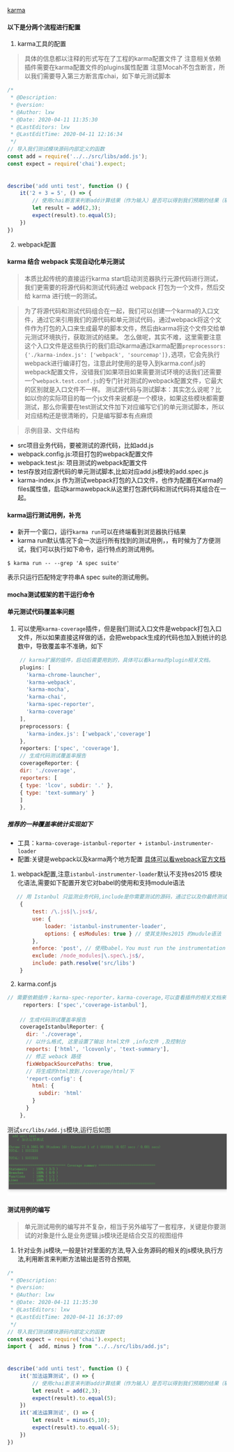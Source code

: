 <!--
 * @Description: 
 * @version: 
 * @Author: lxw
 * @Date: 2020-04-10 19:24:25
 * @LastEditors: lxw
 * @LastEditTime: 2020-04-11 16:50:02
 -->

[karma](https://blog.csdn.net/weixin_34279184/article/details/91455919?depth_1-utm_source=distribute.pc_relevant.none-task-blog-BlogCommendFromBaidu-1&utm_source=distribute.pc_relevant.none-task-blog-BlogCommendFromBaidu-1)

#### 以下是分两个流程进行配置

1. karma工具的配置
> 具体的信息都以注释的形式写在了工程的karma配置文件了
> 注意相关依赖插件需要在karma配置文件的plugins属性配置
> 注意Mocah不包含断言，所以我们需要导入第三方断言库chai，如下单元测试脚本
```js
/*
 * @Description: 
 * @version: 
 * @Author: lxw
 * @Date: 2020-04-11 11:35:30
 * @LastEditors: lxw
 * @LastEditTime: 2020-04-11 12:16:34
 */
// 导入我们测试模块源码内部定义的函数
const add = require('../../src/libs/add.js');
const expect = require('chai').expect;


describe('add unti test', function () {
    it('2 + 3 = 5', () => {
        // 使用chai断言来判断add计算结果（作为输入）是否可以得到我们预期的结果（输出）
        let result = add(2,3);
        expect(result).to.equal(5);
    })  
})
```

2. webpack配置

#### karma 结合 webpack 实现自动化单元测试
> 本质比起传统的直接运行karma start启动浏览器执行元源代码进行测试，我们更需要的将源代码和测试代码通过 webpack 打包为一个文件，然后交给 karma 进行统一的测试。

> 为了将源代码和测试代码组合在一起，我们可以创建一个karma的入口文件，通过它来引用我们的源代码和单元测试代码，通过webpack将这个文件作为打包的入口来生成最早的脚本文件，然后由karma将这个文件交给单元测试环境执行，获取测试的结果。 怎么做呢，其实不难，这里需要注意这个入口文件是这些执行的我们启动karma通过karma配置`preprocessors: {'./karma-index.js': ['webpack', 'sourcemap']},`选项，它会先执行webpack进行编译打包，注意此时使用的是导入到karma.conf.js的webpack配置文件，没错我们如果项目如果需要测试环境的话我们还需要一个`webpack.test.conf.js`的专门针对测试的webpack配置文件，它最大的区别就是入口文件不一样。
> 测试源代码与测试脚本：其实怎么说呢？比如以你的实际项目的每一个js文件来说都是一个模块，如果这些模块都需要测试，那么你需要在test测试文件加下对应编写它们的单元测试脚本，所以对应结构还是很清晰的，只是编写脚本有点麻烦

> 示例目录、文件结构
- src项目业务代码，要被测试的源代码，比如add.js
- webpack.config.js:项目打包的webpack配置文件
- webpack.test.js: 项目测试的webpack配置文件
- test存放对应源代码的单元测试脚本,比如对应add.js模块的add.spec.js
- karma-index.js 作为测试webpack打包的入口文件，也作为配置在Karma的files属性值，启动karmawebpack从这里打包源代码和测试代码将其组合在一起。

#### karma运行测试用例，补充
- 新开一个窗口，运行`karma run`可以在终端看到浏览器执行结果
- karma run默认情况下会一次运行所有找到的测试用例，，有时候为了方便测试，我们可以执行如下命令，运行特点的测试用例。
```
$ karma run -- --grep 'A spec suite'
```
表示只运行匹配特定字符串A spec suite的测试用例。

#### mocha测试框架的若干运行命令

#### 单元测试代码覆盖率问题
1. 可以使用`karma-coverage`插件，但是我们测试入口文件是webpack打包入口文件，所以如果直接这样做的话，会把webpack生成的代码也加入到统计的总数中，导致覆盖率不准确，如下
```js
    // karma扩展的插件，启动后需要用到的，具体可以看karma的plugin相关文档。
    plugins: [
      'karma-chrome-launcher',
      'karma-webpack',
      'karma-mocha',
      'karma-chai',
      'karma-spec-reporter',
      'karma-coverage'
    ],
    preprocessors: {
      'karma-index.js': ['webpack','coverage']
    },
    reporters: ['spec', 'coverage'],
    // 生成代码测试覆盖率报告
    coverageReporter: {
    dir: './coverage',
    reporters: [
    { type: 'lcov', subdir: '.' },
    { type: 'text-summary' }
    ]
    },
```
##### 推荐的一种覆盖率统计实现如下
- 工具：`karma-coverage-istanbul-reporter + istanbul-instrumenter-loader`
- 配置:关键是webpack以及karma两个地方配置 [具体可以看webpack官方文档](http://webpack.html.cn/loaders/istanbul-instrumenter-loader.html)
1. webpack配置,注意`istanbul-instrumenter-loader`默认不支持es2015 模块化语法,需要如下配置开发它对babel的使用和支持module语法
```js
   // 用 Istanbul 只监测业务代码,include是你需要测试的源码，通过它以及你最终测试脚本统计代码覆盖率
    {
        test: /\.js$|\.jsx$/,
        use: {
            loader: 'istanbul-instrumenter-loader',
            options: { esModules: true } // 使其支持es2015 的mudule语法
        },
        enforce: 'post', // 使用babel，You must run the instrumentation as a post step
        exclude: /node_modules|\.spec\.js$/,
        include: path.resolve('src/libs')
    }
```
2. karma.conf.js
```js
// 需要依赖插件；karma-spec-reporter，karma-coverage,可以查看插件的相关文档来了解
     reporters: ['spec','coverage-istanbul'], 

    // 生成代码测试覆盖率报告
    coverageIstanbulReporter: {
      dir: './coverage',
      // 以什么格式, 这里设置了输出 html文件 ,info文件 ,及控制台
      reports: ['html', 'lcovonly', 'text-summary'],
      // 修正 weback 路径
      fixWebpackSourcePaths: true,
      // 将生成的html放到./coverage/html/下
      'report-config': {
        html: {
          subdir: 'html'
        }
      }
    },
```
测试`src/libs/add.js`模块,运行后如图
![text](./result.png)

#### 测试用例的编写
> 单元测试用例的编写并不复杂，相当于另外编写了一套程序，关键是你要测试的对象是什么是业务逻辑.js模块还是结合交互的视图组件
1. 针对业务.js模块,一般是针对里面的方法,导入业务源码的相关的js模块,执行方法,利用断言来判断方法输出是否符合预期,
```js
/*
 * @Description: 
 * @version: 
 * @Author: lxw
 * @Date: 2020-04-11 11:35:30
 * @LastEditors: lxw
 * @LastEditTime: 2020-04-11 16:37:09
 */
// 导入我们测试模块源码内部定义的函数
const expect = require('chai').expect;
import {  add, minus } from "../../src/libs/add.js";


describe('add unti test', function () {
    it('加法运算测试', () => {
        // 使用chai断言来判断add计算结果（作为输入）是否可以得到我们预期的结果（输出）
        let result = add(2,3);
        expect(result).to.equal(5);
    })  
    it('减法运算测试', () => {
        let result = minus(5,10);
        expect(result).to.equal(-5);
    })
})
```
